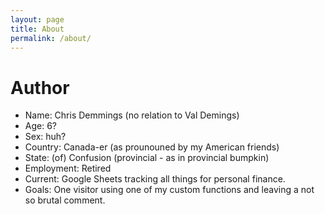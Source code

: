 ```yaml
---
layout: page
title: About
permalink: /about/
---
```


# Author
* Name:          Chris Demmings (no relation to Val Demings)
* Age:           6?
* Sex:           huh?
* Country:       Canada-er  (as prounouned by my American friends)
* State:         (of) Confusion (provincial - as in provincial bumpkin)
* Employment:    Retired
* Current:       Google Sheets tracking all things for personal finance.
* Goals:         One visitor using one of my custom functions and leaving a not so brutal comment.

